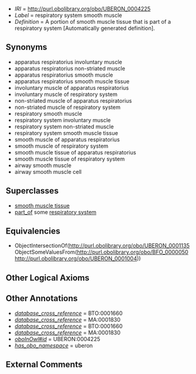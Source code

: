  * *IRI* = http://purl.obolibrary.org/obo/UBERON_0004225
 * *Label* = respiratory system smooth muscle
 * *Definition* = A portion of smooth muscle tissue that is part of a respiratory system [Automatically generated definition].

## Synonyms

 * apparatus respiratorius involuntary muscle
 * apparatus respiratorius non-striated muscle
 * apparatus respiratorius smooth muscle
 * apparatus respiratorius smooth muscle tissue
 * involuntary muscle of apparatus respiratorius
 * involuntary muscle of respiratory system
 * non-striated muscle of apparatus respiratorius
 * non-striated muscle of respiratory system
 * respiratory smooth muscle
 * respiratory system involuntary muscle
 * respiratory system non-striated muscle
 * respiratory system smooth muscle tissue
 * smooth muscle of apparatus respiratorius
 * smooth muscle of respiratory system
 * smooth muscle tissue of apparatus respiratorius
 * smooth muscle tissue of respiratory system
 * airway smooth muscle
 * airway smooth muscle cell

## Superclasses

 * [smooth muscle tissue](../../UBERON/35/UBERON_0001135.md)
 * [part_of](../../BFO/50/BFO_0000050.md) some [respiratory system](../../UBERON/04/UBERON_0001004.md)

## Equivalencies

 * ObjectIntersectionOf(<http://purl.obolibrary.org/obo/UBERON_0001135> ObjectSomeValuesFrom(<http://purl.obolibrary.org/obo/BFO_0000050> <http://purl.obolibrary.org/obo/UBERON_0001004>))

## Other Logical Axioms


## Other Annotations

 * *[database_cross_reference](../../ef/oboInOwl#hasDbXref.md)* = BTO:0001660
 * *[database_cross_reference](../../ef/oboInOwl#hasDbXref.md)* = MA:0001830
 * *[database_cross_reference](../../ef/oboInOwl#hasDbXref.md)* = BTO:0001660
 * *[database_cross_reference](../../ef/oboInOwl#hasDbXref.md)* = MA:0001830
 * *[oboInOwl#id](../../id/oboInOwl#id.md)* = UBERON:0004225
 * *[has_obo_namespace](../../ce/oboInOwl#hasOBONamespace.md)* = uberon

## External Comments

